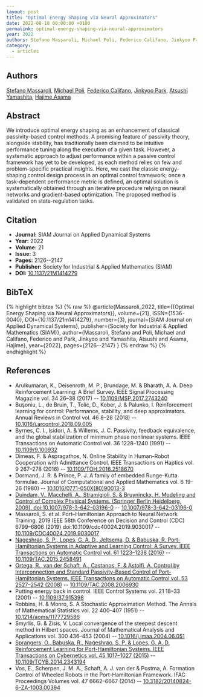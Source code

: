```yaml
---
layout: post
title: "Optimal Energy Shaping via Neural Approximators"
date: 2022-08-18 00:00:00 +0100
permalink: optimal-energy-shaping-via-neural-approximators
year: 2022
authors: Stefano Massaroli, Michael Poli, Federico Califano, Jinkyoo Park, Atsushi Yamashita, Hajime Asama
category:
  - articles
---
```

 
## Authors
[Stefano Massaroli](authors/stefano_massaroli), [Michael Poli](authors/michael_poli), [Federico Califano](authors/federico_califano), [Jinkyoo Park](authors/jinkyoo_park), [Atsushi Yamashita](authors/atsushi_yamashita), [Hajime Asama](authors/hajime_asama)
 
## Abstract
We introduce optimal energy shaping as an enhancement of classical passivity-based control methods. A promising feature of passivity theory, alongside stability, has traditionally been claimed to be intuitive performance tuning along the execution of a given task. However, a systematic approach to adjust performance within a passive control framework has yet to be developed, as each method relies on few and problem-specific practical insights. Here, we cast the classic energy-shaping control design process in an optimal control framework; once a task-dependent performance metric is defined, an optimal solution is systematically obtained through an iterative procedure relying on neural networks and gradient-based optimization. The proposed method is validated on state-regulation tasks.
 
## Citation
- **Journal:** SIAM Journal on Applied Dynamical Systems
- **Year:** 2022
- **Volume:** 21
- **Issue:** 3
- **Pages:** 2126--2147
- **Publisher:** Society for Industrial & Applied Mathematics (SIAM)
- **DOI:** [10.1137/21M1414279](https://doi.org/10.1137/21M1414279)
 
## BibTeX
{% highlight bibtex %}
{% raw %}
@article{Massaroli_2022,
  title={{Optimal Energy Shaping via Neural Approximators}},
  volume={21},
  ISSN={1536-0040},
  DOI={10.1137/21m1414279},
  number={3},
  journal={SIAM Journal on Applied Dynamical Systems},
  publisher={Society for Industrial & Applied Mathematics (SIAM)},
  author={Massaroli, Stefano and Poli, Michael and Califano, Federico and Park, Jinkyoo and Yamashita, Atsushi and Asama, Hajime},
  year={2022},
  pages={2126--2147}
}
{% endraw %}
{% endhighlight %}
 
## References
- Arulkumaran, K., Deisenroth, M. P., Brundage, M. & Bharath, A. A. Deep Reinforcement Learning: A Brief Survey. IEEE Signal Processing Magazine vol. 34 26–38 (2017) -- [10.1109/MSP.2017.2743240](https://doi.org/10.1109/MSP.2017.2743240)
- Buşoniu, L., de Bruin, T., Tolić, D., Kober, J. & Palunko, I. Reinforcement learning for control: Performance, stability, and deep approximators. Annual Reviews in Control vol. 46 8–28 (2018) -- [10.1016/j.arcontrol.2018.09.005](https://doi.org/10.1016/j.arcontrol.2018.09.005)
- Byrnes, C. I., Isidori, A. & Willems, J. C. Passivity, feedback equivalence, and the global stabilization of minimum phase nonlinear systems. IEEE Transactions on Automatic Control vol. 36 1228–1240 (1991) -- [10.1109/9.100932](https://doi.org/10.1109/9.100932)
- Dimeas, F. & Aspragathos, N. Online Stability in Human-Robot Cooperation with Admittance Control. IEEE Transactions on Haptics vol. 9 267–278 (2016) -- [10.1109/TOH.2016.2518670](https://doi.org/10.1109/TOH.2016.2518670)
- Dormand, J. R. & Prince, P. J. A family of embedded Runge-Kutta formulae. Journal of Computational and Applied Mathematics vol. 6 19–26 (1980) -- [10.1016/0771-050X(80)90013-3](https://doi.org/10.1016/0771-050X(80)90013-3)
- [Duindam, V., Macchelli, A., Stramigioli, S. & Bruyninckx, H. Modeling and Control of Complex Physical Systems. (Springer Berlin Heidelberg, 2009). doi:10.1007/978-3-642-03196-0](modeling-and-control-of-complex-physical-systems) -- [10.1007/978-3-642-03196-0](https://doi.org/10.1007/978-3-642-03196-0)
- Massaroli, S. et al. Port–Hamiltonian Approach to Neural Network Training. 2019 IEEE 58th Conference on Decision and Control (CDC) 6799–6806 (2019) doi:10.1109/cdc40024.2019.9030017 -- [10.1109/CDC40024.2019.9030017](https://doi.org/10.1109/CDC40024.2019.9030017)
- [Nageshrao, S. P., Lopes, G. A. D., Jeltsema, D. & Babuska, R. Port-Hamiltonian Systems in Adaptive and Learning Control: A Survey. IEEE Transactions on Automatic Control vol. 61 1223–1238 (2016)](port-hamiltonian-systems-in-adaptive-and-learning-control-a-survey) -- [10.1109/TAC.2015.2458491](https://doi.org/10.1109/TAC.2015.2458491)
- [Ortega, R., van der Schaft, A., Castanos, F. & Astolfi, A. Control by Interconnection and Standard Passivity-Based Control of Port-Hamiltonian Systems. IEEE Transactions on Automatic Control vol. 53 2527–2542 (2008)](control-by-interconnection-and-standard-passivity-based-control-of-port-hamiltonian-systems) -- [10.1109/TAC.2008.2006930](https://doi.org/10.1109/TAC.2008.2006930)
- Putting energy back in control. IEEE Control Systems vol. 21 18–33 (2001) -- [10.1109/37.915398](https://doi.org/10.1109/37.915398)
- Robbins, H. & Monro, S. A Stochastic Approximation Method. The Annals of Mathematical Statistics vol. 22 400–407 (1951) -- [10.1214/aoms/1177729586](https://doi.org/10.1214/aoms/1177729586)
- Smyrlis, G. & Zisis, V. Local convergence of the steepest descent method in Hilbert spaces. Journal of Mathematical Analysis and Applications vol. 300 436–453 (2004) -- [10.1016/j.jmaa.2004.06.051](https://doi.org/10.1016/j.jmaa.2004.06.051)
- [Sprangers, O., Babuska, R., Nageshrao, S. P. & Lopes, G. A. D. Reinforcement Learning for Port-Hamiltonian Systems. IEEE Transactions on Cybernetics vol. 45 1017–1027 (2015)](reinforcement-learning-for-port-hamiltonian-systems) -- [10.1109/TCYB.2014.2343194](https://doi.org/10.1109/TCYB.2014.2343194)
- Vos, E., Scherpen, J. M. A., Schaft, A. J. van der & Postma, A. Formation Control of Wheeled Robots in the Port-Hamiltonian Framework. IFAC Proceedings Volumes vol. 47 6662–6667 (2014) -- [10.3182/20140824-6-ZA-1003.00394](https://doi.org/10.3182/20140824-6-ZA-1003.00394)

